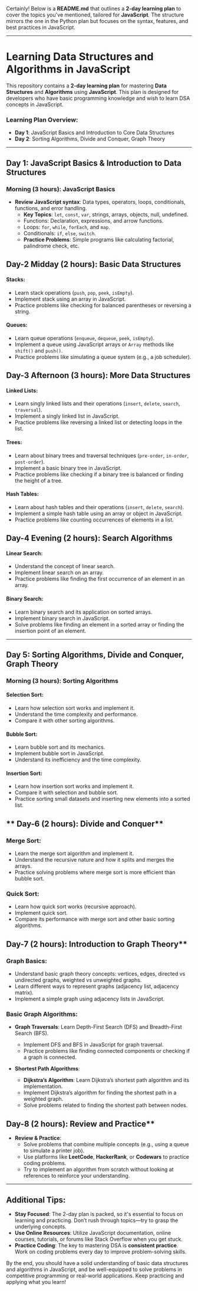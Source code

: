 Certainly! Below is a **README.md** that outlines a **2-day learning plan** to cover the topics you've mentioned, tailored for **JavaScript**. The structure mirrors the one in the Python plan but focuses on the syntax, features, and best practices in JavaScript.

---

# Learning Data Structures and Algorithms in JavaScript

This repository contains a **2-day learning plan** for mastering **Data Structures** and **Algorithms** using **JavaScript**. This plan is designed for developers who have basic programming knowledge and wish to learn DSA concepts in JavaScript.

### **Learning Plan Overview:**

- **Day 1**: JavaScript Basics and Introduction to Core Data Structures
- **Day 2**: Sorting Algorithms, Divide and Conquer, Graph Theory

---

## **Day 1: JavaScript Basics & Introduction to Data Structures**

### **Morning (3 hours): JavaScript Basics**
- **Review JavaScript syntax**: Data types, operators, loops, conditionals, functions, and error handling.
  - **Key Topics**: `let`, `const`, `var`, strings, arrays, objects, null, undefined.
  - Functions: Declaration, expressions, and arrow functions.
  - Loops: `for`, `while`, `forEach`, and `map`.
  - Conditionals: `if`, `else`, `switch`.
  - **Practice Problems**: Simple programs like calculating factorial, palindrome check, etc.

## Day-2 **Midday (2 hours): Basic Data Structures**
#### **Stacks**:
  - Learn stack operations (`push`, `pop`, `peek`, `isEmpty`).
  - Implement stack using an array in JavaScript.
  - Practice problems like checking for balanced parentheses or reversing a string.

#### **Queues**:
  - Learn queue operations (`enqueue`, `dequeue`, `peek`, `isEmpty`).
  - Implement a queue using JavaScript arrays or `Array` methods like `shift()` and `push()`.
  - Practice problems like simulating a queue system (e.g., a job scheduler).

## Day-3 **Afternoon (3 hours): More Data Structures**
#### **Linked Lists**:
  - Learn singly linked lists and their operations (`insert`, `delete`, `search`, `traversal`).
  - Implement a singly linked list in JavaScript.
  - Practice problems like reversing a linked list or detecting loops in the list.

#### **Trees**:
  - Learn about binary trees and traversal techniques (`pre-order`, `in-order`, `post-order`).
  - Implement a basic binary tree in JavaScript.
  - Practice problems like checking if a binary tree is balanced or finding the height of a tree.

#### **Hash Tables**:
  - Learn about hash tables and their operations (`insert`, `delete`, `search`).
  - Implement a simple hash table using an array or object in JavaScript.
  - Practice problems like counting occurrences of elements in a list.

## Day-4 **Evening (2 hours): Search Algorithms**
#### **Linear Search**:
  - Understand the concept of linear search.
  - Implement linear search on an array.
  - Practice problems like finding the first occurrence of an element in an array.

#### **Binary Search**:
  - Learn binary search and its application on sorted arrays.
  - Implement binary search in JavaScript.
  - Solve problems like finding an element in a sorted array or finding the insertion point of an element.

---

## **Day 5: Sorting Algorithms, Divide and Conquer, Graph Theory**

### **Morning (3 hours): Sorting Algorithms**
#### **Selection Sort**:
  - Learn how selection sort works and implement it.
  - Understand the time complexity and performance.
  - Compare it with other sorting algorithms.

#### **Bubble Sort**:
  - Learn bubble sort and its mechanics.
  - Implement bubble sort in JavaScript.
  - Understand its inefficiency and the time complexity.

#### **Insertion Sort**:
  - Learn how insertion sort works and implement it.
  - Compare it with selection and bubble sort.
  - Practice sorting small datasets and inserting new elements into a sorted list.

## ** Day-6 (2 hours): Divide and Conquer**
### **Merge Sort**:
  - Learn the merge sort algorithm and implement it.
  - Understand the recursive nature and how it splits and merges the arrays.
  - Practice solving problems where merge sort is more efficient than bubble sort.

### **Quick Sort**:
  - Learn how quick sort works (recursive approach).
  - Implement quick sort.
  - Compare its performance with merge sort and other basic sorting algorithms.

## Day-7 (2 hours): Introduction to Graph Theory**
### **Graph Basics**:
  - Understand basic graph theory concepts: vertices, edges, directed vs undirected graphs, weighted vs unweighted graphs.
  - Learn different ways to represent graphs (adjacency list, adjacency matrix).
  - Implement a simple graph using adjacency lists in JavaScript.

### **Basic Graph Algorithms**:
  - **Graph Traversals**: Learn Depth-First Search (DFS) and Breadth-First Search (BFS).
    - Implement DFS and BFS in JavaScript for graph traversal.
    - Practice problems like finding connected components or checking if a graph is connected.

  - **Shortest Path Algorithms**:
    - **Dijkstra’s Algorithm**: Learn Dijkstra’s shortest path algorithm and its implementation.
    - Implement Dijkstra’s algorithm for finding the shortest path in a weighted graph.
    - Solve problems related to finding the shortest path between nodes.

## Day-8 (2 hours): Review and Practice**
- **Review & Practice**:
  - Solve problems that combine multiple concepts (e.g., using a queue to simulate a printer job).
  - Use platforms like **LeetCode**, **HackerRank**, or **Codewars** to practice coding problems.
  - Try to implement an algorithm from scratch without looking at references to reinforce your understanding.

---

## **Additional Tips:**
- **Stay Focused**: The 2-day plan is packed, so it's essential to focus on learning and practicing. Don’t rush through topics—try to grasp the underlying concepts.
- **Use Online Resources**: Utilize JavaScript documentation, online courses, tutorials, or forums like Stack Overflow when you get stuck.
- **Practice Coding**: The key to mastering DSA is **consistent practice**. Work on coding problems every day to improve problem-solving skills.

By the end, you should have a solid understanding of basic data structures and algorithms in JavaScript, and be well-equipped to solve problems in competitive programming or real-world applications. Keep practicing and applying what you learn!

